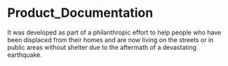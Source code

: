 # Product_Documentation
It was developed as part of a philanthropic effort to help people who have been displaced from their homes and are now living on the streets or in public areas without shelter due to the aftermath of a devastating earthquake.

